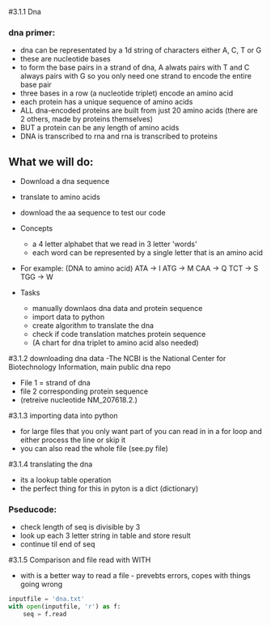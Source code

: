 #3.1.1 Dna
### dna primer:
- dna can be representated by a 1d string of characters either A, C, T or G
- these are nucleotide bases
- to form the base pairs in a strand of dna, A alwats pairs with T and C always pairs with G so you only need one strand to encode the entire base pair
- three bases in a row (a nucleotide triplet) encode an amino acid
- each protein has a unique sequence of amino acids
- ALL dna-encoded proteins are built from just 20 amino acids (there are 2 others, made by proteins themselves)
- BUT a protein can be any length of amino acids
- DNA is transcribed to rna and rna is transcribed to proteins

## What we will do:
- Download a dna sequence
- translate to amino acids
- download the aa sequence to test our code

- Concepts
    - a 4 letter alphabet that we read in 3 letter 'words'
    - each word can be represented by a single letter that is an amino acid

- For example: (DNA to amino acid)
ATA -> I
ATG -> M
CAA -> Q
TCT -> S
TGG -> W

- Tasks
    - manually downlaos dna data and protein sequence
    - import data to python
    - create algorithm to translate the dna
    - check if code translation matches protein sequence
    - (A chart for dna triplet to amino acid also needed)

#3.1.2 downloading dna data
-The NCBI is the National Center for Biotechnology Information, main public dna repo

- File 1 = strand of dna
- file 2 corresponding protein sequence
- (retreive nucleotide NM_207618.2.)

#3.1.3 importing data into python
- for large files that you only want part of you can read in in a for loop and either process the line or skip it
- you can also read the whole file (see.py file)

#3.1.4 translating the dna
- its a lookup table operation
- the perfect thing for this in pyton is a dict (dictionary)

### Pseducode:
  - check length of seq is divisible by 3
  - look up each 3 letter string in table and store result
  - continue til end of seq

#3.1.5 Comparison and file read with WITH
- with is a better way to read a file - prevebts errors, copes with things going wrong

```py
inputfile = 'dna.txt'
with open(inputfile, 'r') as f:
    seq = f.read
```







